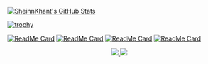 [![SheinnKhant's GitHub Stats](https://github-readme-stats.vercel.app/api?username=0xsheinn&show_icons=true&theme=tokyonight&hide=contribs,prs&show_icons=true)](https://github.com/0xsheinn)

[![trophy](https://github-profile-trophy.vercel.app/?username=0xsheinn&theme=onedark)](https://github.com/0xsheinn)

<p alighn="center">
  
[![ReadMe Card](https://github-readme-stats.vercel.app/api/pin/?username=0xsheinn&repo=web_development)](https://github.com/0xsheinn/web_development)
[![ReadMe Card](https://github-readme-stats.vercel.app/api/pin/?username=0xsheinn&repo=gitfinder)](https://github.com/0xsheinn/gitfinder)
[![ReadMe Card](https://github-readme-stats.vercel.app/api/pin/?username=0xsheinn&repo=HTB_Invite_Code_Generator)](https://github.com/0xsheinn/HTB_Invite_Code_Generator)
[![ReadMe Card](https://github-readme-stats.vercel.app/api/pin/?username=0xsheinn&repo=oscp-practice)](https://github.com/0xsheinn/oscp-practice)

</p>
<p align="center">
  <a href="https://www.instagram.com/sheinnkhant/">
    <img src="https://img.shields.io/badge/Instagram_-black?style=social&logo=instagram&url=https:%2f%2fwww.instagram.com%2fsheinnkhant%2f"/>
  </a>
  <a href="https://medium.com/@infosec-sk">
    <img src="https://img.shields.io/badge/Medium_-black?style=social&logo=medium&url=&url=https:%2f%2fmedium.com%2f@infosec-sk">
  </a>
</p>
